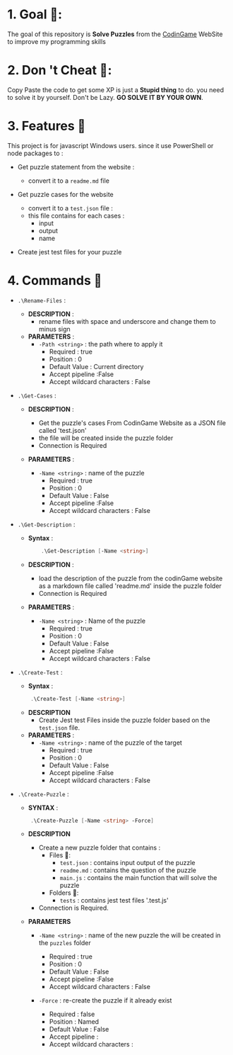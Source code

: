 <!-- @format -->

# 1. Goal 🎯:

The goal of this repository is **Solve Puzzles** from the <a href="https://www.codingame.com/home">CodinGame</a> WebSite to improve my programming skills

# 2. Don 't Cheat 🚫:

Copy Paste the code to get some XP is just a **Stupid thing** to do.
you need to solve it by yourself.
Don't be Lazy. **GO SOLVE IT BY YOUR OWN**.

# 3. Features 🌟

This project is for javascript Windows users.
since it use PowerShell or node packages to :

-   Get puzzle statement from the website :
    -   convert it to a `readme.md` file
-   Get puzzle cases for the website

    -   convert it to a `test.json` file :
    -   this file contains for each cases :
        -   input
        -   output
        -   name

-   Create jest test files for your puzzle

# 4. Commands 🤖

-   `.\Rename-Files` :

    -   **DESCRIPTION** :
        -   rename files with space and underscore and change them to minus sign
    -   **PARAMETERS** :
        -   `-Path <string>` : the path where to apply it
            -   Required : true
            -   Position : 0
            -   Default Value : Current directory
            -   Accept pipeline :False
            -   Accept wildcard characters : False

-   `.\Get-Cases` :

    -   **DESCRIPTION** :

        -   Get the puzzle's cases From CodinGame Website as a JSON file called 'test.json'
        -   the file will be created inside the puzzle folder
        -   Connection is Required

    -   **PARAMETERS** :
        -   `-Name <string>` : name of the puzzle
            -   Required : true
            -   Position : 0
            -   Default Value : False
            -   Accept pipeline :False
            -   Accept wildcard characters : False

-   `.\Get-Description` :

    -   **Syntax** :
        ```ps1
            .\Get-Description [-Name <string>]
        ```
    -   **DESCRIPTION** :

        -   load the description of the puzzle from the codinGame website as a markdown file called 'readme.md' inside the puzzle folder
        -   Connection is Required

    -   **PARAMETERS** :
        -   `-Name <string>` : Name of the puzzle
            -   Required : true
            -   Position : 0
            -   Default Value : False
            -   Accept pipeline :False
            -   Accept wildcard characters : False

-   `.\Create-Test` :

    -   **Syntax** :

    ```ps1
        .\Create-Test [-Name <string>]
    ```

    -   **DESCRIPTION**
        -   Create Jest test Files inside the puzzle folder based on the `test.json` file.
    -   **PARAMETERS** :
        -   `-Name <string>` : name of the puzzle of the target
            -   Required : true
            -   Position : 0
            -   Default Value : False
            -   Accept pipeline :False
            -   Accept wildcard characters : False

-   `.\Create-Puzzle` :

    -   **SYNTAX** :

    ```ps1
        .\Create-Puzzle [-Name <string> -Force]
    ```

    -   **DESCRIPTION**
        -   Create a new puzzle folder that contains :
            -   Files 📝:
                -   `test.json` : contains input output of the puzzle
                -   `readme.md` : contains the question of the puzzle
                -   `main.js` : contains the main function that will solve the puzzle
            -   Folders 📁:
                -   `tests` : contains jest test files '.test.js'
        -   Connection is Required.
    -   **PARAMETERS**

        -   `-Name <string>` :
            name of the new puzzle the will be created in the `puzzles` folder

            -   Required : true
            -   Position : 0
            -   Default Value : False
            -   Accept pipeline :False
            -   Accept wildcard characters : False

        -   `-Force` : re-create the puzzle if it already exist
            -   Required : false
            -   Position : Named
            -   Default Value : False
            -   Accept pipeline :
            -   Accept wildcard characters :
